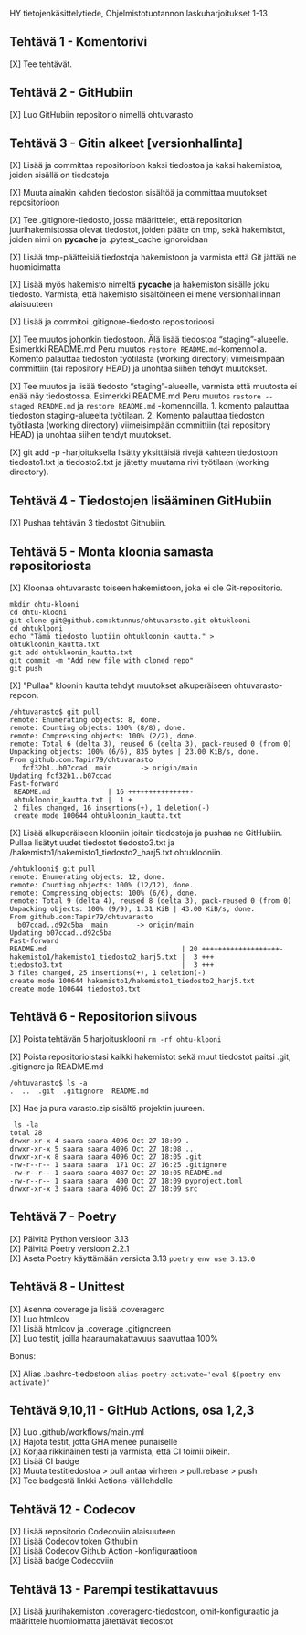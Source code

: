 HY tietojenkäsittelytiede, Ohjelmistotuotannon laskuharjoitukset 1-13

## Tehtävä 1 - Komentorivi

[X] Tee tehtävät. 
                 

## Tehtävä 2 - GitHubiin

[X] Luo GitHubiin repositorio nimellä ohtuvarasto            


## Tehtävä 3 - Gitin alkeet [versionhallinta]

[X] Lisää ja committaa repositorioon kaksi tiedostoa ja kaksi hakemistoa, joiden sisällä on tiedostoja              

[X] Muuta ainakin kahden tiedoston sisältöä ja committaa muutokset repositorioon      

[X] Tee .gitignore-tiedosto, jossa määrittelet, että repositorion juurihakemistossa olevat tiedostot, joiden pääte on tmp, sekä hakemistot, joiden nimi on __pycache__ ja .pytest_cache ignoroidaan             

[X] Lisää tmp-päätteisiä tiedostoja hakemistoon ja varmista että Git jättää ne huomioimatta      

[X] Lisää myös hakemisto nimeltä __pycache__ ja hakemiston sisälle joku tiedosto. Varmista, että hakemisto sisältöineen ei mene versionhallinnan alaisuuteen           

[X] Lisää ja commitoi .gitignore-tiedosto repositorioosi          

[X] Tee muutos johonkin tiedostoon. Älä lisää tiedostoa “staging”-alueelle. 
Esimerkki README.md
Peru muutos `restore README.md`-komennolla. Komento palauttaa tiedoston työtilasta (working directory) viimeisimpään committiin (tai repository HEAD) ja unohtaa siihen tehdyt muutokset. 

[X] Tee muutos ja lisää tiedosto “staging”-alueelle, varmista että muutosta ei enää näy tiedostossa. Esimerkki README.md
Peru muutos `restore --staged README.md` ja `restore README.md` -komennoilla. 1. komento palauttaa tiedoston staging-alueelta työtilaan. 2. Komento palauttaa tiedoston työtilasta (working directory) viimeisimpään committiin (tai repository HEAD) ja unohtaa siihen tehdyt muutokset. 

[X] git add -p -harjoituksella lisätty yksittäisiä rivejä kahteen tiedostoon tiedosto1.txt ja tiedosto2.txt ja jätetty muutama rivi työtilaan (working directory).

## Tehtävä 4 -  Tiedostojen lisääminen GitHubiin 

[X] Pushaa tehtävän 3 tiedostot Githubiin.             

## Tehtävä 5 - Monta kloonia samasta repositoriosta

[X] Kloonaa ohtuvarasto toiseen hakemistoon, joka ei ole Git-repositorio.
```` 
mkdir ohtu-klooni
cd ohtu-klooni
git clone git@github.com:ktunnus/ohtuvarasto.git ohtuklooni    
cd ohtuklooni
echo "Tämä tiedosto luotiin ohtukloonin kautta." > ohtukloonin_kautta.txt 
git add ohtukloonin_kautta.txt
git commit -m "Add new file with cloned repo"
git push
```` 

[X] "Pullaa" kloonin kautta tehdyt muutokset alkuperäiseen ohtuvarasto-repoon. 
```` 
/ohtuvarasto$ git pull
remote: Enumerating objects: 8, done.
remote: Counting objects: 100% (8/8), done.
remote: Compressing objects: 100% (2/2), done.
remote: Total 6 (delta 3), reused 6 (delta 3), pack-reused 0 (from 0)
Unpacking objects: 100% (6/6), 835 bytes | 23.00 KiB/s, done.
From github.com:Tapir79/ohtuvarasto
   fcf32b1..b07ccad  main       -> origin/main
Updating fcf32b1..b07ccad
Fast-forward
 README.md              | 16 +++++++++++++++-
 ohtukloonin_kautta.txt |  1 +
 2 files changed, 16 insertions(+), 1 deletion(-)
 create mode 100644 ohtukloonin_kautta.txt
 ```` 

[X] Lisää alkuperäiseen klooniin joitain tiedostoja ja pushaa ne GitHubiin. Pullaa lisätyt uudet tiedostot tiedosto3.txt ja /hakemisto1/hakemisto1_tiedosto2_harj5.txt ohtuklooniin.      
 ```` 
/ohtuklooni$ git pull
remote: Enumerating objects: 12, done.
remote: Counting objects: 100% (12/12), done.
remote: Compressing objects: 100% (6/6), done.
remote: Total 9 (delta 4), reused 8 (delta 3), pack-reused 0 (from 0)
Unpacking objects: 100% (9/9), 1.31 KiB | 43.00 KiB/s, done.
From github.com:Tapir79/ohtuvarasto
   b07ccad..d92c5ba  main       -> origin/main
Updating b07ccad..d92c5ba
Fast-forward
 README.md                                 | 20 +++++++++++++++++++-
 hakemisto1/hakemisto1_tiedosto2_harj5.txt |  3 +++
 tiedosto3.txt                             |  3 +++
 3 files changed, 25 insertions(+), 1 deletion(-)
 create mode 100644 hakemisto1/hakemisto1_tiedosto2_harj5.txt
 create mode 100644 tiedosto3.txt
  ````    

## Tehtävä 6 - Repositorion siivous

[X] Poista tehtävän 5 harjoitusklooni `rm -rf ohtu-klooni`                   

[X] Poista repositorioistasi kaikki hakemistot sekä muut tiedostot paitsi .git, .gitignore ja README.md
```` 
/ohtuvarasto$ ls -a
.  ..  .git  .gitignore  README.md
````

[X] Hae ja pura varasto.zip sisältö projektin juureen.  
````
 ls -la
total 28
drwxr-xr-x 4 saara saara 4096 Oct 27 18:09 .
drwxr-xr-x 5 saara saara 4096 Oct 27 18:08 ..
drwxr-xr-x 8 saara saara 4096 Oct 27 18:05 .git
-rw-r--r-- 1 saara saara  171 Oct 27 16:25 .gitignore
-rw-r--r-- 1 saara saara 4087 Oct 27 18:05 README.md
-rw-r--r-- 1 saara saara  400 Oct 27 18:09 pyproject.toml
drwxr-xr-x 3 saara saara 4096 Oct 27 18:09 src
````

## Tehtävä 7 - Poetry  

[X] Päivitä Python versioon 3.13       
[X] Päivitä Poetry versioon 2.2.1          
[X] Aseta Poetry käyttämään versiota 3.13 `poetry env use 3.13.0`  

## Tehtävä 8 - Unittest

[X] Asenna coverage ja lisää .coveragerc             
[X] Luo htmlcov             
[X] Lisää htmlcov ja .coverage .gitignoreen           
[X] Luo testit, joilla haaraumakattavuus saavuttaa 100%

Bonus: 

[X] Alias .bashrc-tiedostoon `alias poetry-activate='eval $(poetry env activate)'`

## Tehtävä 9,10,11 - GitHub Actions, osa 1,2,3

[X] Luo .github/workflows/main.yml            
[X] Hajota testit, jotta GHA menee punaiselle               
[X] Korjaa rikkinäinen testi ja varmista, että CI toimii oikein.                
[X] Lisää CI badge             
[X] Muuta testitiedostoa > pull antaa virheen > pull.rebase > push           
[X] Tee badgestä linkki Actions-välilehdelle            
 
 ## Tehtävä 12 - Codecov

 [X] Lisää repositorio Codecoviin alaisuuteen             
 [X] Lisää Codecov token Githubiin               
 [X] Lisää Codecov Github Action -konfiguraatioon            
 [X] Lisää badge Codecoviin               

 ## Tehtävä 13 - Parempi testikattavuus
 [X] Lisää juurihakemiston .coveragerc-tiedostoon, omit-konfiguraatio ja määrittele huomioimatta jätettävät tiedostot                   